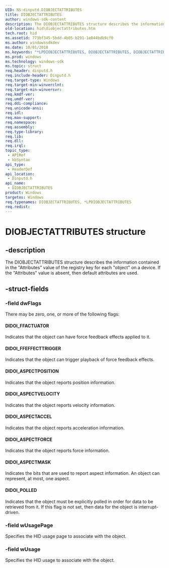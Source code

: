 ```yaml
---
UID: NS:dinputd.DIOBJECTATTRIBUTES
title: DIOBJECTATTRIBUTES
author: windows-sdk-content
description: The DIOBJECTATTRIBUTES structure describes the information contained in the &#0034;Attributes&#0034; value of the registry key for each &#0034;object&#0034; on a device. If the &#0034;Attributes&#0034; value is absent, then default attributes are used.
old-location: hid\diobjectattributes.htm
tech.root: hid
ms.assetid: 773bf345-5bdd-4b05-b291-1e844bdb9cf0
ms.author: windowssdkdev
ms.date: 10/01/2018
ms.keywords: "*LPDIOBJECTATTRIBUTES, DIOBJECTATTRIBUTES, DIOBJECTATTRIBUTES structure [Human Input Devices], di_ref_c88696fe-68b4-4b0e-88dd-96be38e0bdd4.xml, dinputd/DIOBJECTATTRIBUTES, hid.diobjectattributes"
ms.prod: windows
ms.technology: windows-sdk
ms.topic: struct
req.header: dinputd.h
req.include-header: Dinputd.h
req.target-type: Windows
req.target-min-winverclnt: 
req.target-min-winversvr: 
req.kmdf-ver: 
req.umdf-ver: 
req.ddi-compliance: 
req.unicode-ansi: 
req.idl: 
req.max-support: 
req.namespace: 
req.assembly: 
req.type-library: 
req.lib: 
req.dll: 
req.irql: 
topic_type:
 - APIRef
 - kbSyntax
api_type:
 - HeaderDef
api_location:
 - Dinputd.h
api_name:
 - DIOBJECTATTRIBUTES
product: Windows
targetos: Windows
req.typenames: DIOBJECTATTRIBUTES, *LPDIOBJECTATTRIBUTES
req.redist: 
---
```


# DIOBJECTATTRIBUTES structure


## -description


The DIOBJECTATTRIBUTES structure describes the information contained in the "Attributes" value of the registry key for each "object" on a device. If the "Attributes" value is absent, then default attributes are used. 


## -struct-fields




### -field dwFlags

 There may be zero, one, or more of the following flags: 





#### DIDOI_FFACTUATOR

Indicates that the object can have force feedback effects applied to it. 



#### DIDOI_FFEFFECTTRIGGER

Indicates that the object can trigger playback of force feedback effects. 



#### DIDOI_ASPECTPOSITION

Indicates that the object reports position information. 



#### DIDOI_ASPECTVELOCITY

Indicates that the object reports velocity information. 



#### DIDOI_ASPECTACCEL

Indicates that the object reports acceleration information. 



#### DIDOI_ASPECTFORCE

Indicates that the object reports force information. 



#### DIDOI_ASPECTMASK

Indicates the bits that are used to report aspect information. An object can represent, at most, one aspect. 



#### DIDOI_POLLED

Indicates that the object must be explicitly polled in order for data to be retrieved from it. If this flag is not set, then data for the object is interrupt-driven. 


### -field wUsagePage

Specifies the HID usage page to associate with the object. 


### -field wUsage

Specifies the HID usage to associate with the object. 

